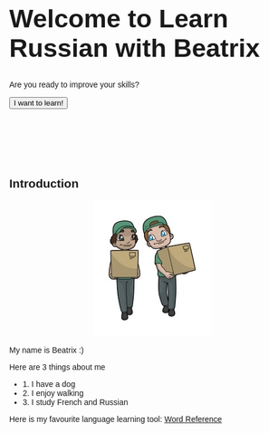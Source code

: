 <html>
<head>
<meta name="viewport" content="width=device-width, initial-scale=1">
<style>
body, html {
  height: 100%;
  margin: 0;
  font-family: Arial, Helvetica, sans-serif;
}

.hero-image {
  background-image: linear-gradient(rgba(0, 0, 0, 0.5), rgba(0, 0, 0, 0.5)), url("https://upload.wikimedia.org/wikipedia/commons/2/25/Russian_Dolls_%284891096981%29.jpg");
  height: 50%;
  background-position: center;
  background-repeat: no-repeat;
  background-size: cover;
  position: relative;
}

.hero-text {
  text-align: center;
  position: absolute;
  top: 50%;
  left: 50%;
  transform: translate(-50%, -50%);
  color: ivory;
}

.hero-text button {
  border: none;
  outline: 0;
  display: inline-block;
  padding: 10px 25px;
  color: black;
  background-color: #fffff0;
  text-align: center;
  cursor: pointer;
}

.hero-text button:hover {
  background-color: #555;
  color: cyan;
}
</style>
</head>
<body>

<div class="hero-image">
  <div class="hero-text">
    <h1 style="font-size:45px">Welcome to Learn Russian with Beatrix</h1>
    <p>Are you ready to improve your skills?</p>
    <button>I want to learn!</button>
  </div>
</div>

</body>
</html>

<p>&nbsp;</p>
<p>&nbsp;</p>
<p>&nbsp;</p>
  <h2> Introduction</h2>
  
  <html>
  <head>
    <title>Center an Image using text align center</title>
    <style>
      .img-container {
        text-align: center;
      }
    </style>
  </head>
  <body>
    <div class="img-container"> <!-- Block parent element -->
      <img src="images/DE4451E4-2909-4A3E-BB90-7CF719A409EB_4_5005_c.jpeg" alt="John Doe">
    </div>
  </body>
</html>
  
  
<p>My name is Beatrix :)</p>
<p> Here are 3 things about me</p>
  <ul> 
    <li> 1. I have a dog</li>
    <li> 2. I enjoy walking</li>
    <li> 3. I study French and Russian</li>
  </ul>
  <p> Here is my favourite language learning tool: <a href="https://www.wordreference.com">Word Reference</a>
